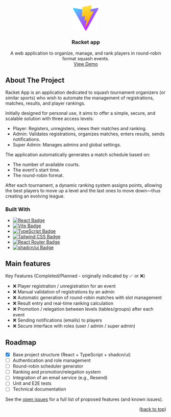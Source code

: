 <!-- PROJECT LOGO -->
<a id="readme-top"></a>
<div align="center">
  <a href="#">
    <img src="./front/public/vite.svg" alt="Logo" width="80" height="80">
  </a>

  <h3 align="center">Racket app</h3>

  <p align="center">
    A web application to organize, manage, and rank players in round-robin format squash events.
    <br />
    <a href="https://github.com/yellowSpray/racket">View Demo</a>
  </p>
</div>

<!-- ABOUT THE PROJECT -->
## About The Project

Racket App is an application dedicated to squash tournament organizers (or similar sports) who wish to automate the management of registrations, matches, results, and player rankings.

Initially designed for personal use, it aims to offer a simple, secure, and scalable solution with three access levels:
* Player: Registers, unregisters, views their matches and ranking.
* Admin: Validates registrations, organizes matches, enters results, sends notifications.
* Super Admin: Manages admins and global settings.

The application automatically generates a match schedule based on:

* The number of available courts.
* The event's start time.
* The round-robin format.

After each tournament, a dynamic ranking system assigns points, allowing the best players to move up a level and the last ones to move down—thus creating an evolving league.

### Built With

* [![React Badge][React.js]][React-url]
* [![Vite Badge][Vite]][Vite-url]
* [![TypeScript Badge][TypeScript]][TypeScript-url]
* [![Tailwind CSS Badge][TailwindCSS]][Tailwind-url]
* [![React Router Badge][ReactRouter]][ReactRouter-url]
* [![shadcn/ui Badge][shadcn/ui]][shadcn/ui-url]


<!-- USAGE EXAMPLES -->
## Main features
Key Features (Completed/Planned - originally indicated by ✅ or ❌)

* ❌ Player registration / unregistration for an event
* ❌ Manual validation of registrations by an admin
* ❌ Automatic generation of round-robin matches with slot management
* ❌ Result entry and real-time ranking calculation
* ❌ Promotion / relegation between levels (tables/groups) after each event
* ❌ Sending notifications (emails) to players
* ❌ Secure interface with roles (user / admin / super admin)


<!-- ROADMAP -->
## Roadmap

- [x] Base project structure (React + TypeScript + shadcn/ui)
- [ ] Authentication and role management
- [ ] Round-robin scheduler generator
- [ ] Ranking and promotion/relegation system
- [ ] Integration of an email service (e.g., Resend)
- [ ] Unit and E2E tests
- [ ] Technical documentation

See the [open issues](https://github.com/yellowSpray/racket/issues) for a full list of proposed features (and known issues).

<p align="right">(<a href="#readme-top">back to top</a>)</p>

<!-- MARKDOWN LINKS & IMAGES -->
[React.js]: https://img.shields.io/badge/React-20232A?style=for-the-badge&logo=react&logoColor=61DAFB
[React-url]: https://reactjs.org/
[Vite]: https://img.shields.io/badge/Vite-646CFF?style=for-the-badge&logo=vite&logoColor=white
[Vite-url]: https://vitejs.dev/
[TypeScript]: https://img.shields.io/badge/TypeScript-3178C6?style=for-the-badge&logo=typescript&logoColor=white
[TypeScript-url]: https://www.typescriptlang.org/
[TailwindCSS]: https://img.shields.io/badge/Tailwind_CSS-06B6D4?style=for-the-badge&logo=tailwindcss&logoColor=white
[Tailwind-url]: https://tailwindcss.com/
[ReactRouter]: https://img.shields.io/badge/React_Router-F44250?style=for-the-badge&logo=react-router&logoColor=white
[ReactRouter-url]: https://reactrouter.com/en/main
[shadcn/ui]: https://img.shields.io/badge/shadcn/ui-000000?style=for-the-badge&logoColor=white
[shadcn/ui-url]: https://ui.shadcn.com/
